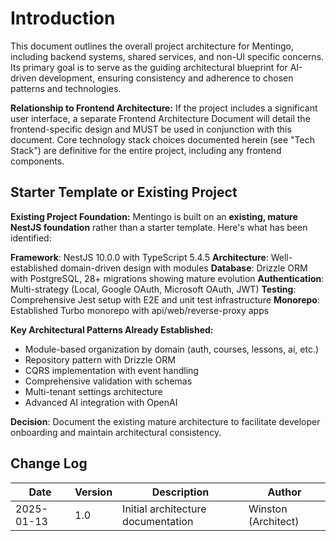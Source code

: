 # Introduction

This document outlines the overall project architecture for Mentingo, including backend systems, shared services, and non-UI specific concerns. Its primary goal is to serve as the guiding architectural blueprint for AI-driven development, ensuring consistency and adherence to chosen patterns and technologies.

**Relationship to Frontend Architecture:**
If the project includes a significant user interface, a separate Frontend Architecture Document will detail the frontend-specific design and MUST be used in conjunction with this document. Core technology stack choices documented herein (see "Tech Stack") are definitive for the entire project, including any frontend components.

## Starter Template or Existing Project

**Existing Project Foundation:**
Mentingo is built on an **existing, mature NestJS foundation** rather than a starter template. Here's what has been identified:

**Framework**: NestJS 10.0.0 with TypeScript 5.4.5
**Architecture**: Well-established domain-driven design with modules
**Database**: Drizzle ORM with PostgreSQL, 28+ migrations showing mature evolution
**Authentication**: Multi-strategy (Local, Google OAuth, Microsoft OAuth, JWT)
**Testing**: Comprehensive Jest setup with E2E and unit test infrastructure
**Monorepo**: Established Turbo monorepo with api/web/reverse-proxy apps

**Key Architectural Patterns Already Established:**
- Module-based organization by domain (auth, courses, lessons, ai, etc.)
- Repository pattern with Drizzle ORM
- CQRS implementation with event handling
- Comprehensive validation with schemas
- Multi-tenant settings architecture
- Advanced AI integration with OpenAI

**Decision**: Document the existing mature architecture to facilitate developer onboarding and maintain architectural consistency.

## Change Log

| Date | Version | Description | Author |
|------|---------|-------------|--------|
| 2025-01-13 | 1.0 | Initial architecture documentation | Winston (Architect) |
